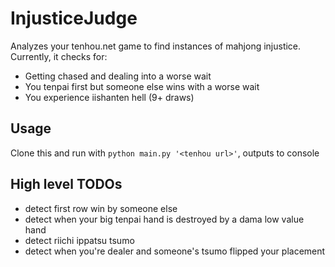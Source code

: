 
# InjusticeJudge

Analyzes your tenhou.net game to find instances of mahjong injustice. Currently, it checks for:

- Getting chased and dealing into a worse wait
- You tenpai first but someone else wins with a worse wait
- You experience iishanten hell (9+ draws)

## Usage

Clone this and run with `python main.py '<tenhou url>'`, outputs to console

## High level TODOs

- detect first row win by someone else 
- detect when your big tenpai hand is destroyed by a dama low value hand
- detect riichi ippatsu tsumo
- detect when you're dealer and someone's tsumo flipped your placement




